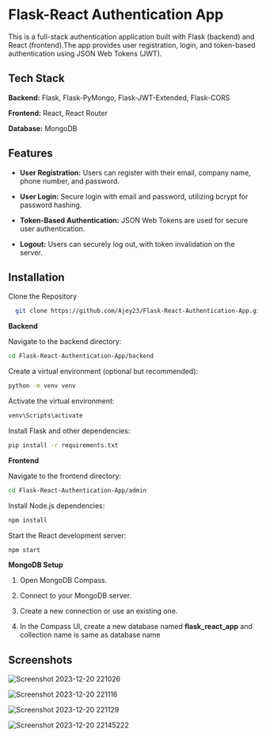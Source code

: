 
# Flask-React Authentication App


This is a full-stack authentication application built with Flask (backend) and React (frontend).The app provides user registration, login, and token-based authentication using JSON Web Tokens (JWT).
## Tech Stack

**Backend:** Flask, Flask-PyMongo, Flask-JWT-Extended, Flask-CORS

**Frontend:** React, React Router

**Database:** MongoDB



## Features

- **User Registration:** Users can register with their email, company name, phone number, and password.

- **User Login:** Secure login with email and password, utilizing bcrypt for password hashing.

- **Token-Based Authentication:** JSON Web Tokens are used for secure user authentication.

- **Logout:** Users can securely log out, with token invalidation on the server.


## Installation

Clone the Repository

```bash
  git clone https://github.com/Ajey23/Flask-React-Authentication-App.git

```
**Backend**
    
Navigate to the backend directory:
```bash
cd Flask-React-Authentication-App/backend
```

Create a virtual environment (optional but recommended):
```bash
python -m venv venv
```
Activate the virtual environment:
```bash
venv\Scripts\activate
```
Install Flask and other dependencies:
```bash
pip install -r requirements.txt
```

**Frontend**

Navigate to the frontend directory:
```bash
cd Flask-React-Authentication-App/admin
```
Install Node.js dependencies:
```bash
npm install
```
Start the React development server:
```bash
npm start
```

**MongoDB Setup**

1. Open MongoDB Compass.

2. Connect to your MongoDB server.

3. Create a new connection or use an existing one.

4. In the Compass UI, create a new database named **flask_react_app** and collection name is same as database name

## Screenshots
![Screenshot 2023-12-20 221026](https://github.com/Ajey23/Flask-React-Authentication-App/assets/93242997/ecdc25d2-9f31-48d1-b243-7344ca75e33f)

![Screenshot 2023-12-20 221116](https://github.com/Ajey23/Flask-React-Authentication-App/assets/93242997/c0b85f02-9c73-4953-800f-6b2b53e71a95)

![Screenshot 2023-12-20 221129](https://github.com/Ajey23/Flask-React-Authentication-App/assets/93242997/7edcbcb3-e7fc-43f8-b1ed-4e0e1f69fbab)

![Screenshot 2023-12-20 22145222](https://github.com/Ajey23/Flask-React-Authentication-App/assets/93242997/c7b6f93b-c6fe-4ef4-a1a9-b15d6859973f)


